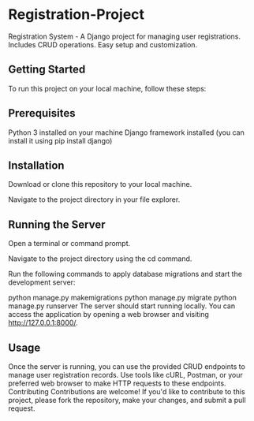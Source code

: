 # Registration-Project
Registration System - A Django project for managing user registrations. Includes CRUD operations. Easy setup and customization.

## Getting Started
To run this project on your local machine, follow these steps:

## Prerequisites
Python 3 installed on your machine
Django framework installed (you can install it using pip install django)

## Installation
Download or clone this repository to your local machine.

Navigate to the project directory in your file explorer.

## Running the Server
Open a terminal or command prompt.

Navigate to the project directory using the cd command.

Run the following commands to apply database migrations and start the development server:

python manage.py makemigrations
python manage.py migrate
python manage.py runserver
The server should start running locally. You can access the application by opening a web browser and visiting http://127.0.0.1:8000/.

## Usage
Once the server is running, you can use the provided CRUD endpoints to manage user registration records.
Use tools like cURL, Postman, or your preferred web browser to make HTTP requests to these endpoints.
Contributing
Contributions are welcome! If you'd like to contribute to this project, please fork the repository, make your changes, and submit a pull request.
